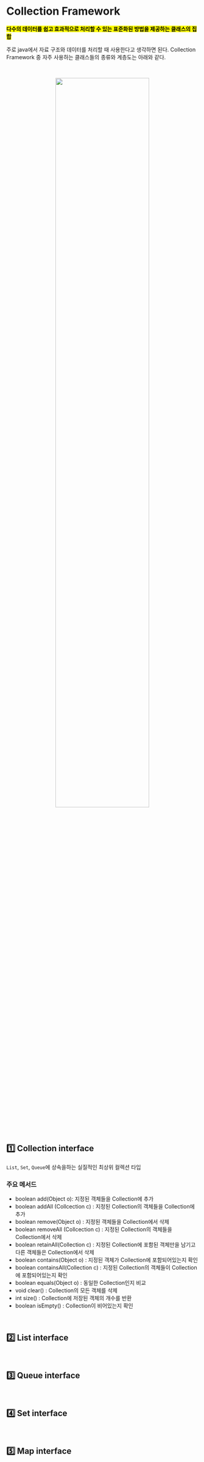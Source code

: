 # Collection Framework

<mark>**다수의 데이터를 쉽고 효과적으로 처리할 수 있는 표준화된 방법을 제공하는 클래스의 집합**</mark>

주로 java에서 자료 구조와 데이터를 처리할 때 사용한다고 생각하면 된다. Collection Framework 중 자주 사용하는 클래스들의 종류와 계층도는 아래와 같다.

</br>


<p align="center">
<img src="https://github.com/user-attachments/assets/45ba79ed-f613-41a3-9e1a-19d27f303032" width="70%" height="70%"></br>
</p>


</br> 


## 1️⃣ Collection interface

<code>List</code>, <code>Set</code>, <code>Queue</code>에 상속을하는 실질적인 최상위 컬렉션 타입

### 주요 메서드

- boolean add(Object o): 지정된 객체들을 Collection에 추가
- boolean addAll (Collcection c) : 지정된 Collection의 객체들을 Collection에 추가
- boolean remove(Object o) : 지정된 객체들을 Collection에서 삭제
- boolean removeAll (Collcection c) : 지정된 Collection의 객체들을 Collection에서 삭제
- boolean retainAll(Collection c) :  지정된 Collection에 포함된 객체만을 남기고 다른 객체들은 Collection에서 삭제
- boolean contains(Object o) : 지정된 객체가 Collection에 포함되어있는지 확인
- boolean containsAll(Collection c) : 지정된 Collection의 객체들이 Collection에 포함되어있는지 확인
- boolean equals(Object o) : 동일한 Collection인지 비교
- void clear() : Collection의 모든 객체를 삭제
- int size() : Collection에 저장된 객체의 개수를 반환
- boolean isEmpty() : Collection이 비어있는지 확인


</br> 


## 2️⃣ List interface



</br> 


## 3️⃣ Queue interface



</br> 


## 4️⃣ Set interface


</br>


## 5️⃣ Map interface


</br>
